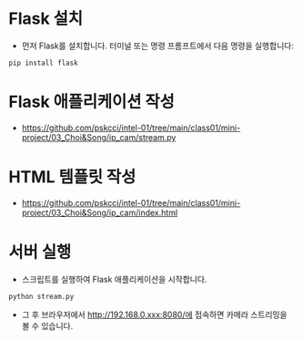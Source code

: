 
# Flask 설치

* 먼저 Flask를 설치합니다. 터미널 또는 명령 프롬프트에서 다음 명령을 실행합니다:

```
pip install flask
```

# Flask 애플리케이션 작성

* https://github.com/pskcci/intel-01/tree/main/class01/mini-project/03_Choi&Song/ip_cam/stream.py

# HTML 템플릿 작성

* https://github.com/pskcci/intel-01/tree/main/class01/mini-project/03_Choi&Song/ip_cam/index.html


# 서버 실행

* 스크립트를 실행하여 Flask 애플리케이션을 시작합니다.

```
python stream.py
```
* 그 후 브라우저에서 http://192.168.0.xxx:8080/에 접속하면 카메라 스트리밍을 볼 수 있습니다.
